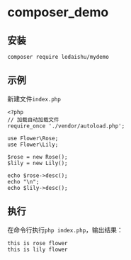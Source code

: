 # composer_demo

## 安装

```
composer require ledaishu/mydemo
```

## 示例

新建文件`index.php`

```
<?php
// 加载自动加载文件
require_once './vendor/autoload.php'; 

use Flower\Rose;
use Flower\Lily;

$rose = new Rose();
$lily = new Lily();

echo $rose->desc();
echo "\n";
echo $lily->desc();
```

## 执行

在命令行执行`php index.php`，输出结果：

```
this is rose flower
this is lily flower
```

